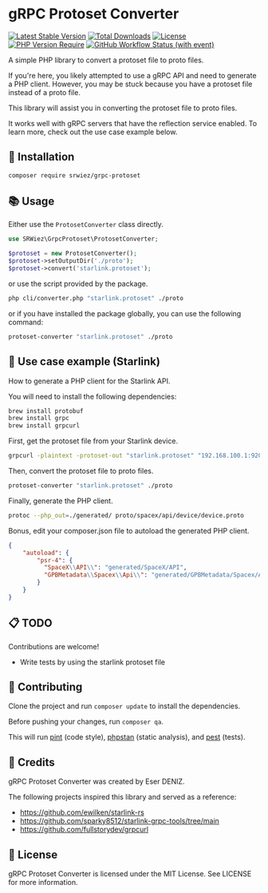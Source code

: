 # gRPC Protoset Converter

[![Latest Stable Version](https://poser.pugx.org/srwiez/grpc-protoset/v)](https://packagist.org/packages/srwiez/grpc-protoset)
[![Total Downloads](https://poser.pugx.org/srwiez/grpc-protoset/downloads)](https://packagist.org/packages/srwiez/grpc-protoset)
[![License](https://poser.pugx.org/srwiez/grpc-protoset/license)](https://packagist.org/packages/srwiez/grpc-protoset)
[![PHP Version Require](https://poser.pugx.org/srwiez/grpc-protoset/require/php)](https://packagist.org/packages/srwiez/grpc-protoset)
[![GitHub Workflow Status (with event)](https://img.shields.io/github/actions/workflow/status/srwiez/grpc-protoset/test.yml?label=Tests)](https://github.com/srwiez/grpc-protoset/actions/workflows/test.yml)

A simple PHP library to convert a protoset file to proto files.

If you're here, you likely attempted to use a gRPC API and need to generate a PHP client. However, you may be stuck because you have a protoset file instead of a proto file.

This library will assist you in converting the protoset file to proto files.

It works well with gRPC servers that have the reflection service enabled. To learn more, check out the use case example below.

## 🚀 Installation

```bash
composer require srwiez/grpc-protoset
```

## 📚 Usage

Either use the `ProtosetConverter` class directly.
```php
use SRWiez\GrpcProtoset\ProtosetConverter;

$protoset = new ProtosetConverter();
$protoset->setOutputDir('./proto');
$protoset->convert('starlink.protoset');
```

or use the script provided by the package.
```bash
php cli/converter.php "starlink.protoset" ./proto
```

or if you have installed the package globally, you can use the following command:
```bash
protoset-converter "starlink.protoset" ./proto
```

## 🎁 Use case example (Starlink)
How to generate a PHP client for the Starlink API.

You will need to install the following dependencies:
```bash
brew install protobuf
brew install grpc
brew install grpcurl
```

First, get the protoset file from your Starlink device.
```bash
grpcurl -plaintext -protoset-out "starlink.protoset" "192.168.100.1:9200" describe SpaceX.API.Device.Device
```

Then, convert the protoset file to proto files.
```bash
protoset-converter "starlink.protoset" ./proto
```

Finally, generate the PHP client.
```bash
protoc --php_out=./generated/ proto/spacex/api/device/device.proto
```

Bonus, edit your composer.json file to autoload the generated PHP client.
```json
{
    "autoload": {
        "psr-4": {
          "SpaceX\\API\\": "generated/SpaceX/API",
          "GPBMetadata\\Spacex\\Api\\": "generated/GPBMetadata/Spacex/Api"
        }
    }
}
```


## 📋 TODO
Contributions are welcome!

- Write tests by using the starlink protoset file


## 🤝 Contributing
Clone the project and run `composer update` to install the dependencies.

Before pushing your changes, run `composer qa`. 

This will run [pint](http://github.com/laravel/pint) (code style), [phpstan](http://github.com/phpstan/phpstan) (static analysis), and [pest](http://github.com/pestphp/pest) (tests).

## 👥 Credits

gRPC Protoset Converter was created by Eser DENIZ.

The following projects inspired this library and served as a reference:

- https://github.com/ewilken/starlink-rs
- https://github.com/sparky8512/starlink-grpc-tools/tree/main
- https://github.com/fullstorydev/grpcurl

## 📝 License

gRPC Protoset Converter is licensed under the MIT License. See LICENSE for more information.
